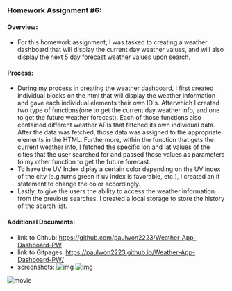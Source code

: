 ### Homework Assignment #6:

#### Overview:
- For this homework assignment, I was tasked to creating a weather dashboard that will display the current day weather values, and will also display the next 5 day forecast weather values upon search.

#### Process:
- During my process in creating the weather dashboard, I first created individual blocks on the html that will display the weather information and gave each individual elements their own ID's. Afterwhich I created two type of functions(one to get the current day weather info, and one to get the future weather forecast). Each of those functions also contained different weather APIs that fetched its own individual data. After the data was fetched, those data was assigned to the appropriate elements in the HTML. Furthermore, within the function that gets the current weather info, I fetched the specific lon and lat values of the cities that the user searched for and passed those values as parameters to my other function to get the future forecast.
- To have the UV Index diplay a certain color depending on the UV index of the city (e.g.turns green if uv index is favorable, etc.), I created an if statement to change the color accordingly.
- Lastly, to give the users the ability to access the weather information from the previous searches, I created a local storage to store the history of the search list. 

#### Additional Documents:
- link to Github: https://github.com/paulwon2223/Weather-App-Dashboard-PW
- link to Gitpages: https://paulwon2223.github.io/Weather-App-Dashboard-PW/
- screenshots: 
![img](./img/ss1.png)
![img](./img/ss2.png)

![movie](https://user-images.githubusercontent.com/98055899/164955474-28697eaa-575a-4605-adda-de1dea9d7b6e.gif)
